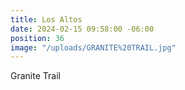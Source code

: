 ```yaml
---
title: Los Altos
date: 2024-02-15 09:58:00 -06:00
position: 36
image: "/uploads/GRANITE%20TRAIL.jpg"
---
```


Granite Trail